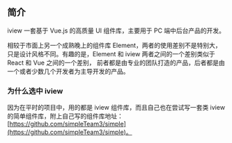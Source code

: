 ## 简介

iview 一套基于 Vue.js 的高质量 UI 组件库，主要用于 PC 端中后台产品的开发。

相较于市面上另一个成熟晚上的组件库 Element，两者的使用差别不是特别大，只是设计风格不同。有趣的是，Element 和 iview 两者之间的一个差别类似于 React 和 Vue 之间的一个差别，
前者都是由专业的团队打造的产品，后者都是由一个或者少数几个开发者为主导开发的产品。 

### 为什么选中 iview

因为在平时的项目中，用的都是 iview 组件库，而且自己也在尝试写一套类 iview 的简单组件库，附上自己写的组件库地址： [https://github.com/simpleTeam3/simple](https://github.com/simpleTeam3/simple)。